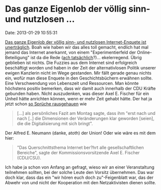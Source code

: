 Das ganze Eigenlob der völlig sinn- und nutzlosen \...
======================================================

Date: 2013-01-29 10:55:31

[Das ganze Eigenlob der völlig sinn- und nutzlosen Internet-Enquete ist
unerträglich](http://www.heise.de/-1793013). Boah wie haben wir das
alles toll gemacht, endlich hat mal jemand das Internet anerkannt, von
einem \"Experimentierfeld der Online-Beteiligung\" ist da die Rede ([ach
tatsächlich](/?ts=b3be8578)?)\... ekelerregend. Übrig geblieben ist
nichts. Die Fuzzies aus dem Internet sind erfolgreich beschäftigt worden
und haben in der Zeit der alternativlosen Politik unserer ewigen
Kanzlerin nicht im Wege gestanden. Mir fällt gerade genau nichts ein,
wofür man diese Enquete in den Geschichtsbüchern erwähnen sollte. Eine
Verschwendung von Lebenszeit und Ressourcen. Man könnte höchstens
positiv bemerken, dass wir damit auch innerhalb der CDU Kräfte gebunden
haben. Nicht auszudenken, was dieser Axel E. Fischer für ein Unheil
hätte anrichten können, wenn er mehr Zeit gehabt hätte. Der hat ja jetzt
schon [so Sprüche rausgehauen](http://www.heise.de/-1793051) wie

> \[\...\] als persönliches Fazit am Montag sagte, dass ihm \"erst nach
> und nach \[..\] die Dimensionen der Veränderungen klar geworden
> \[seien\], die die Digitalisierung mit sich bringt\".

Der Alfred E. Neumann (danke, atoth) der Union! Oder wie wäre es mit dem
hier:

> \"Das Querschnittsthema Internet ber?hrt alle gesellschaftlichen
> Bereiche\", sagte der Kommissionsvorsitzende Axel E. Fischer
> (CDU/CSU).

Ich habe ja schon von Anfang an gefragt, wieso wir an einer
Veranstaltung teilnehmen sollten, bei der solche Leute den Vorsitz
übernehmen. Das war doch klar, dass das ein \"wir hören euch doch
zu\"-Feigenblatt war, das der Abwehr von und nicht der Kooperation mit
den Netzaktivisten dienen sollte.
